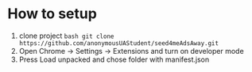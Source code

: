 # How to setup
1. clone project ```bash git clone https://github.com/anonymousUAStudent/seed4meAdsAway.git```
1. Open Chrome -> Settings -> Extensions and turn on developer mode
1. Press Load unpacked and chose folder with manifest.json